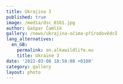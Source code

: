 ```yaml
---
title: Ukrajina 3
published: true
image: /media/dsc_0161.jpg
author: Gašpar Čamlík
gallery: /news/ukrajina-očima-přírodovědců
lang_alternatives:
  en_GB:
    permalink: en.alkawildlife.eu
    title: Ukraine 3
date: '2022-03-08 18:58:08 +0100'
category: gallery
layout: photo
---
```


